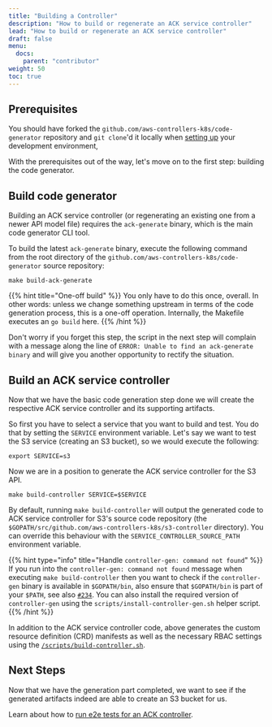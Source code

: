 ```yaml
---
title: "Building a Controller"
description: "How to build or regenerate an ACK service controller"
lead: "How to build or regenerate an ACK service controller"
draft: false
menu: 
  docs:
    parent: "contributor"
weight: 50
toc: true
---
```


## Prerequisites

You should have forked the `github.com/aws-controllers-k8s/code-generator`
repository and `git clone`'d it locally when [setting up](../setup) your
development environment,

With the prerequisites out of the way, let's move on to the first step:
building the code generator.

## Build code generator

Building an ACK service controller (or regenerating an existing one from a
newer API model file) requires the `ack-generate` binary, which is the main
code generator CLI tool.

To build the latest `ack-generate` binary, execute the following command from
the root directory of the `github.com/aws-controllers-k8s/code-generator`
source repository:

```
make build-ack-generate
```

{{% hint title="One-off build" %}}
You only have to do this once, overall. In other words: unless we change
something upstream in terms of the code generation process, this is
a one-off operation. Internally, the Makefile executes an `go build` here.
{{% /hint %}}

Don't worry if you forget this step, the script in the next step will complain
with a message along the line of `ERROR: Unable to find an ack-generate binary`
and will give you another opportunity to rectify the situation.

## Build an ACK service controller

Now that we have the basic code generation step done we will create the
respective ACK service controller and its supporting artifacts.

So first you have to select a service that you want to build and test.
You do that by setting the `SERVICE` environment variable. Let's say we want
to test the S3 service (creating an S3 bucket), so we would execute the
following:

```
export SERVICE=s3
```

Now we are in a position to generate the ACK service controller for the S3 API.

```
make build-controller SERVICE=$SERVICE
```

By default, running `make build-controller` will output the generated code to
ACK service controller for S3's source code repository (the
`$GOPATH/src/github.com/aws-controllers-k8s/s3-controller` directory). You can
override this behaviour with the `SERVICE_CONTROLLER_SOURCE_PATH` environment
variable.

{{% hint type="info" title="Handle `controller-gen: command not found`" %}}
If you run into the `controller-gen: command not found` message when
executing `make build-controller` then you want to check if the
`controller-gen` binary is available in `$GOPATH/bin`, also ensure that `$GOPATH/bin` is part of your `$PATH`, see also
[`#234`](https://github.com/aws/aws-controllers-k8s/issues/234).
You can also install the required version of `controller-gen` using the
`scripts/install-controller-gen.sh` helper script.
{{% /hint %}}

In addition to the ACK service controller code, above generates the
custom resource definition (CRD) manifests as well as the necessary RBAC
settings using the [`/scripts/build-controller.sh`][bc-script].

[bc-script]: https://github.com/aws-controllers-k8s/code-generator/blob/main/scripts/build-controller.sh

## Next Steps

Now that we have the generation part completed, we want to see if the
generated artifacts indeed are able to create an S3 bucket for us.

Learn about how to [run e2e tests for an ACK controller](../testing).
